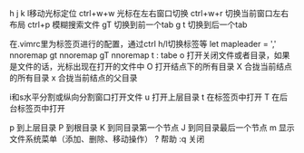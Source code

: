 h j k l移动光标定位
ctrl+w+w 光标在左右窗口切换
ctrl+w+r 切换当前窗口左右布局
ctrl+p 模糊搜索文件
gT 切换到前一个tab
g t 切换到后一个tab

在.vimrc里为标签页进行的配置，通过ctrl h/l切换标签等
let mapleader = ','
nnoremap <C-l> gt
nnoremap <C-h> gT
nnoremap <leader>t : tabe<CR>
o 打开关闭文件或者目录，如果是文件的话，光标出现在打开的文件中
O 打开结点下的所有目录
X 合拢当前结点的所有目录
x 合拢当前结点的父目录

i和s水平分割或纵向分割窗口打开文件
u 打开上层目录
t 在标签页中打开
T 在后台标签页中打开

p 到上层目录
P 到根目录
K 到同目录第一个节点
J 到同目录最后一个节点
m 显示文件系统菜单（添加、删除、移动操作）
? 帮助
:q 关闭

